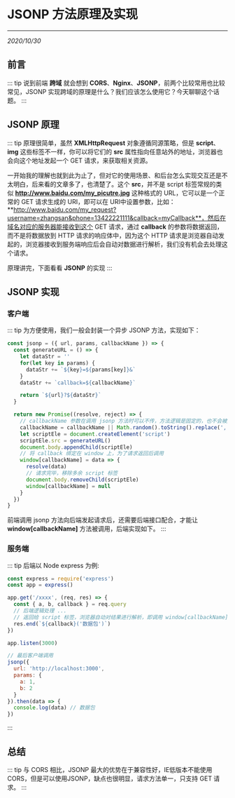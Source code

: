 # JSONP 方法原理及实现
---
*2020/10/30*

## 前言

::: tip
  说到前端 **跨域** 就会想到 **CORS**、**Nginx**、**JSONP**，前两个比较常用也比较常见，JSONP 实现跨域的原理是什么？我们应该怎么使用它？今天聊聊这个话题。
:::

## JSONP 原理

::: tip
  原理很简单，虽然 **XMLHttpRequest** 对象遵循同源策略，但是 **script**、**img** 这些标签不一样，你可以将它们的 **src** 属性指向任意站外的地址，浏览器也会向这个地址发起一个 GET 请求，来获取相关资源。

  一开始我的理解也就到此为止了，但对它的使用场景、和后台怎么实现交互还是不太明白，后来看的文章多了，也清楚了。这个 **src**，并不是 script 标签常规的类似 **http://www.baidu.com/my_picutre.jpg** 这种格式的 URL，它可以是一个正常的 GET 请求生成的 URI，即可以在 URI中设置参数，比如：**http://www.baidu.com/my_request?username=zhangsan&phone=13422221111&callback=myCallback**，然后在域名对应的服务器能接收到这个 GET 请求，通过 **callback** 的参数将数据返回，而不是将数据放到 HTTP 请求的响应体中，因为这个 HTTP 请求是浏览器自动发起的，浏览器接收到服务端响应后会自动对数据进行解析，我们没有机会去处理这个请求。

  原理讲完，下面看看 **JSONP** 的实现
:::

## JSONP 实现

### 客户端
::: tip
  为方便使用，我们一般会封装一个异步 JSONP 方法，实现如下：

``` js
const jsonp = ({ url, params, callbackName }) => {
  const generateURL = () => {
    let dataStr = ''
    for(let key in params) {
      dataStr += `${key}=${params[key]}&`
    }
    dataStr += `callback=${callbackName}`

    return `${url}?${dataStr}`
  }

  return new Promise((resolve, reject) => {
    // callbackName 参数在调用 jsonp 方法时可以不传，方法逻辑是固定的，也不会被外部调用
    callbackName = callbackName || Math.random().toString().replace(',', '')
    let scriptEle = document.createElement('script')
    scriptEle.src = generateURL()
    document.body.appendChild(scriptEle)
    // 将 callback 绑定在 window 上，为了请求返回后调用
    window[callbackName] = data => {
      resolve(data)
      // 请求完毕，移除多余 script 标签
      document.body.removeChild(scriptEle)
      window[callbackName] = null
    }
  })
}
```

  前端调用 jsonp 方法向后端发起请求后，还需要后端接口配合，才能让 **window[callbackName]** 方法被调用，后端实现如下。
:::

### 服务端

::: tip
  后端以 Node express 为例:

``` js
const express = require('express')
const app = express()

app.get('/xxxx', (req, res) => {
  const { a, b, callback } = req.query
  // 后端逻辑处理 ...
  // 返回给 script 标签，浏览器自动对结果进行解析，即调用 window[callbackName] 方法
  res.end(`${callback}('数据包')`)
})

app.listen(3000)

// 最后客户端调用
jsonp({
  url: 'http://localhost:3000',
  params: {
    a: 1,
    b: 2
  }
}).then(data => {
  console.log(data) // 数据包
})
```
:::

## 总结

::: tip
  与 CORS 相比，JSONP 最大的优势在于兼容性好，IE低版本不能使用 CORS，但是可以使用JSONP，缺点也很明显，请求方法单一，只支持 GET 请求。
:::